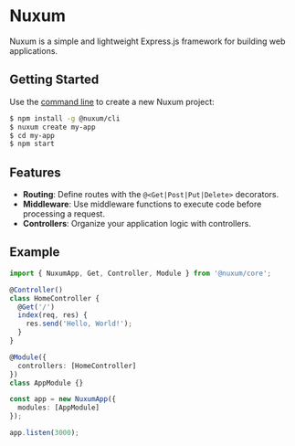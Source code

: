 # Nuxum

Nuxum is a simple and lightweight Express.js framework for building web applications.

## Getting Started

Use the [command line](https://github.com/nuxum/cli) to create a new Nuxum project:

```bash
$ npm install -g @nuxum/cli
$ nuxum create my-app
$ cd my-app
$ npm start
```

## Features

- **Routing**: Define routes with the `@<Get|Post|Put|Delete>` decorators.
- **Middleware**: Use middleware functions to execute code before processing a request.
- **Controllers**: Organize your application logic with controllers.

## Example

```typescript
import { NuxumApp, Get, Controller, Module } from '@nuxum/core';

@Controller()
class HomeController {
  @Get('/')
  index(req, res) {
    res.send('Hello, World!');
  }
}

@Module({
  controllers: [HomeController]
})
class AppModule {}

const app = new NuxumApp({
  modules: [AppModule]
});

app.listen(3000);
```
